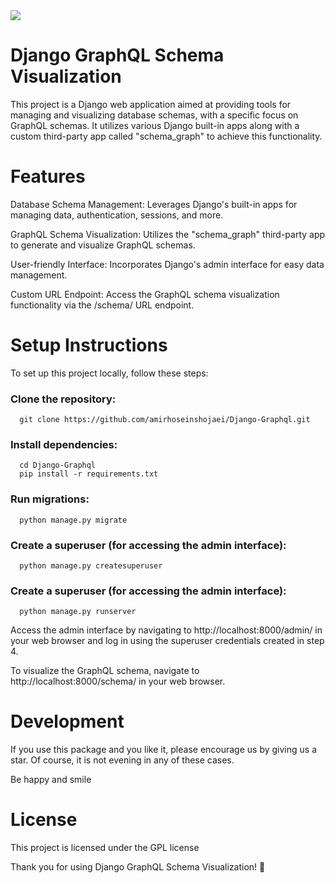 <img src="https://maxmautner.com/public/images/django.gif" align="center">

# Django GraphQL Schema Visualization

  This project is a Django web application aimed at providing tools for managing and visualizing database schemas, with a specific focus on GraphQL schemas. It utilizes various Django built-in apps along with a custom third-party app called "schema_graph" to achieve this functionality.

# Features

  Database Schema Management: Leverages Django's built-in apps for managing data, authentication, sessions, and more.

  GraphQL Schema Visualization: Utilizes the "schema_graph" third-party app to generate and visualize GraphQL schemas.

  User-friendly Interface: Incorporates Django's admin interface for easy data management.

  Custom URL Endpoint: Access the GraphQL schema visualization functionality via the /schema/ URL endpoint.

# Setup Instructions

  To set up this project locally, follow these steps:

  ### Clone the repository:

      git clone https://github.com/amirhoseinshojaei/Django-Graphql.git
  
  ### Install dependencies:
      
      cd Django-Graphql
      pip install -r requirements.txt

  ### Run migrations:
      
      python manage.py migrate

  ### Create a superuser (for accessing the admin interface):
      
      python manage.py createsuperuser

  ### Create a superuser (for accessing the admin interface):
      
      python manage.py runserver

Access the admin interface by navigating to http://localhost:8000/admin/ in your web browser and log in using the superuser credentials created in step 4.

To visualize the GraphQL schema, navigate to http://localhost:8000/schema/ in your web browser.


# Development

If you use this package and you like it, please encourage us by giving us a star. Of course, it is not evening in any of these cases.

Be happy and smile

# License

This project is licensed under the GPL license 

Thank you for using Django GraphQL Schema Visualization! 🚀
